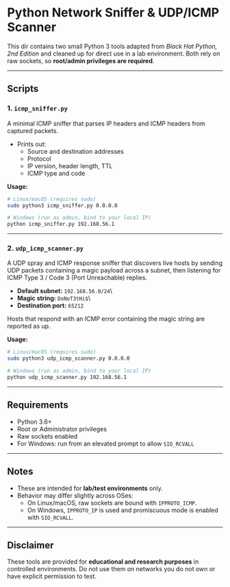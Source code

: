 # Python Network Sniffer & UDP/ICMP Scanner

This dir contains two small Python 3 tools adapted from *Black Hat Python, 2nd Edition* and cleaned up for direct use in a lab environment. Both rely on raw sockets, so **root/admin privileges are required**.

------------------------------------------------------------------------

## Scripts

### 1. `icmp_sniffer.py`

A minimal ICMP sniffer that parses IP headers and ICMP headers from captured packets.

-   Prints out:
    -   Source and destination addresses
    -   Protocol
    -   IP version, header length, TTL
    -   ICMP type and code

**Usage:**

``` bash
# Linux/macOS (requires sudo)
sudo python3 icmp_sniffer.py 0.0.0.0

# Windows (run as admin, bind to your local IP)
python icmp_sniffer.py 192.168.56.1
```

------------------------------------------------------------------------

### 2. `udp_icmp_scanner.py`

A UDP spray and ICMP response sniffer that discovers live hosts by sending UDP packets containing a magic payload across a subnet, then listening for ICMP Type 3 / Code 3 (Port Unreachable) replies.

-   **Default subnet:** `192.168.56.0/24`\
-   **Magic string:** `DoNoT3tHi$`\
-   **Destination port:** `65212`

Hosts that respond with an ICMP error containing the magic string are reported as up.

**Usage:**

``` bash
# Linux/macOS (requires sudo)
sudo python3 udp_icmp_scanner.py 0.0.0.0

# Windows (run as admin, bind to your local IP)
python udp_icmp_scanner.py 192.168.56.1
```

------------------------------------------------------------------------

## Requirements

-   Python 3.6+
-   Root or Administrator privileges
-   Raw sockets enabled
-   For Windows: run from an elevated prompt to allow `SIO_RCVALL`

------------------------------------------------------------------------

## Notes

-   These are intended for **lab/test environments** only.
-   Behavior may differ slightly across OSes:
    -   On Linux/macOS, raw sockets are bound with `IPPROTO_ICMP`.
    -   On Windows, `IPPROTO_IP` is used and promiscuous mode is enabled
        with `SIO_RCVALL`.

------------------------------------------------------------------------

## Disclaimer

These tools are provided for **educational and research purposes** in controlled environments.
Do not use them on networks you do not own or have explicit permission to test.
